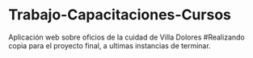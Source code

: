 # Trabajo-Capacitaciones-Cursos
Aplicación web sobre oficios de la cuidad de Villa Dolores
#Realizando copia para el proyecto final, a ultimas instancias de terminar. 
